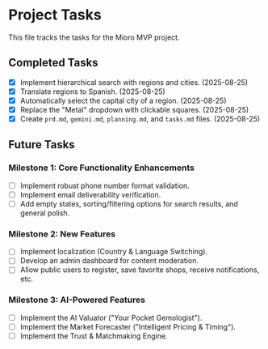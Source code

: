 # Project Tasks

This file tracks the tasks for the Mioro MVP project.

## Completed Tasks

- [x] Implement hierarchical search with regions and cities. (2025-08-25)
- [x] Translate regions to Spanish. (2025-08-25)
- [x] Automatically select the capital city of a region. (2025-08-25)
- [x] Replace the "Metal" dropdown with clickable squares. (2025-08-25)
- [x] Create `prd.md`, `gemini.md`, `planning.md`, and `tasks.md` files. (2025-08-25)

## Future Tasks

### Milestone 1: Core Functionality Enhancements

- [ ] Implement robust phone number format validation.
- [ ] Implement email deliverability verification.
- [ ] Add empty states, sorting/filtering options for search results, and general polish.

### Milestone 2: New Features

- [ ] Implement localization (Country & Language Switching).
- [ ] Develop an admin dashboard for content moderation.
- [ ] Allow public users to register, save favorite shops, receive notifications, etc.

### Milestone 3: AI-Powered Features

- [ ] Implement the AI Valuator ("Your Pocket Gemologist").
- [ ] Implement the Market Forecaster ("Intelligent Pricing & Timing").
- [ ] Implement the Trust & Matchmaking Engine.
